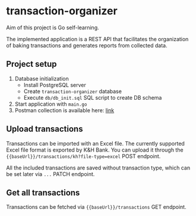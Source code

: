 # transaction-organizer

Aim of this project is Go self-learning.

The implemented application is a REST API that facilitates the organization of baking transactions and generates reports from collected data.

## Project setup
1. Database initialization
   - Install PostgreSQL server
   - Create `transaction-organizer` database
   - Execute `db/db_init.sql` SQL script to create DB schema
2. Start application with `main.go`
3. Postman collection is available here: [link](https://www.postman.com/payload-explorer-83303472/workspace/transaction-organizer/overview) 

## Upload transactions
Transactions can be imported with an Excel file. The currently supported Excel file format is exported by K&H Bank. You can upload it through the `{{baseUrl}}/transactions/kh?file-type=excel` POST endpoint.

All the included transactions are saved without transaction type, which can be set later via `...` PATCH endpoint.

## Get all transactions
Transactions can be fetched via `{{baseUrl}}/transactions` GET endpoint.